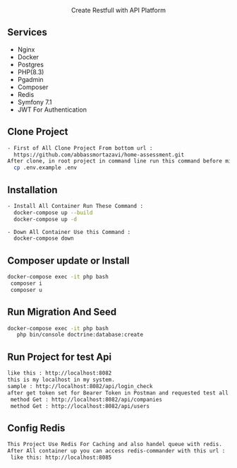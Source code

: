 <p align="center"><a href="https://laravel.com" target="_blank"></a> Create Restfull with API Platform




## Services
- Nginx
- Docker
- Postgres
- PHP(8.3)
- Pgadmin
- Composer
- Redis
- Symfony 7.1
- JWT For Authentication


## Clone Project
```sh
- First of All Clone Project From bottom url : 
  https://github.com/abbassmortazavi/home-assessment.git
After clone, in root project in command line run this command before migrate : 
  cp .env.example .env
```



## Installation
```sh
- Install All Container Run These Command : 
  docker-compose up --build
  docker-compose up -d

- Down All Container Use this Command :
  docker-compose down
```

## Composer update or Install
```sh
docker-compose exec -it php bash
 composer i
 composer u
```

## Run Migration And Seed
```sh
docker-compose exec -it php bash
   php bin/console doctrine:database:create
```

## Run Project for test Api
```sh
like this : http://localhost:8082
this is my localhost in my system.
sample : http://localhost:8082/api/login_check
after get token set for Bearer Token in Postman and requested test all api like these api :
 method Get : http://localhost:8082/api/companies
 method Get : http://localhost:8082/api/users
```

## Config Redis
```sh
This Project Use Redis For Caching and also handel queue with redis.
After All container up you can access redis-commander with this url :
 like this: http://localhost:8085
```